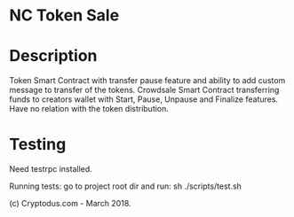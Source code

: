 # NC Token Sale

# Description
Token Smart Contract with transfer pause feature and ability to add custom message to transfer of the tokens.
Crowdsale Smart Contract transferring funds to creators wallet with Start, Pause, Unpause and Finalize features. Have no relation with the token distribution.


# Testing

Need testrpc installed.

Running tests:
go to project root dir and run:
sh ./scripts/test.sh





(c) Cryptodus.com - March 2018.
